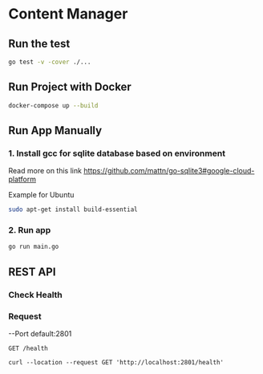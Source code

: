 # Content Manager

## Run the test

```sh
go test -v -cover ./...
```

## Run Project with Docker

```sh
docker-compose up --build
```

## Run App Manually

### 1. Install gcc for sqlite database based on environment

Read more on this link https://github.com/mattn/go-sqlite3#google-cloud-platform

Example for Ubuntu

```sh
sudo apt-get install build-essential
```

### 2. Run app

```sh
go run main.go
```

## REST API

### Check Health

### Request

--Port default:2801

`GET /health`

    curl --location --request GET 'http://localhost:2801/health'
